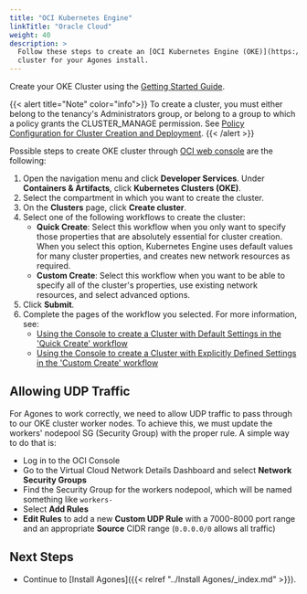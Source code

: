 ```yaml
---
title: "OCI Kubernetes Engine"
linkTitle: "Oracle Cloud"
weight: 40
description: >
  Follow these steps to create an [OCI Kubernetes Engine (OKE)](https://www.oracle.com/cloud/cloud-native/kubernetes-engine/)
  cluster for your Agones install.
---
```


Create your OKE Cluster using the [Getting Started Guide](https://docs.oracle.com/en-us/iaas/Content/ContEng/home.htm).

{{< alert title="Note" color="info">}}
To create a cluster, you must either belong to the tenancy's Administrators group, or belong to a group to which a policy grants the CLUSTER_MANAGE permission. See <a href="https://docs.oracle.com/en-us/iaas/Content/ContEng/Concepts/contengpolicyconfig.htm#Policy_Configuration_for_Cluster_Creation_and_Deployment">Policy Configuration for Cluster Creation and Deployment</a>.
{{< /alert >}}

Possible steps to create OKE cluster through [OCI web console](https://cloud.oracle.com/) are the following:

1. Open the navigation menu and click **Developer Services**. Under **Containers & Artifacts**, click **Kubernetes Clusters (OKE)**.
2. Select the compartment in which you want to create the cluster.
3. On the **Clusters** page, click **Create cluster**.
4. Select one of the following workflows to create the cluster:
   - **Quick Create**: Select this workflow when you only want to specify those properties that are absolutely essential for cluster creation. When you select this option, Kubernetes Engine uses default values for many cluster properties, and creates new network resources as required.
   - **Custom Create**: Select this workflow when you want to be able to specify all of the cluster's properties, use existing network resources, and select advanced options.
5. Click **Submit**.
6. Complete the pages of the workflow you selected. For more information, see:
   - [Using the Console to create a Cluster with Default Settings in the 'Quick Create' workflow](https://docs.oracle.com/en-us/iaas/Content/ContEng/Tasks/contengcreatingclusterusingoke_topic-Using_the_Console_to_create_a_Quick_Cluster_with_Default_Settings.htm#create-quick-cluster)
   - [Using the Console to create a Cluster with Explicitly Defined Settings in the 'Custom Create' workflow](https://docs.oracle.com/en-us/iaas/Content/ContEng/Tasks/contengcreatingclusterusingoke_topic-Using_the_Console_to_create_a_Custom_Cluster_with_Explicitly_Defined_Settings.htm#create-custom-cluster)

## Allowing UDP Traffic

For Agones to work correctly, we need to allow UDP traffic to pass through to our OKE cluster worker nodes. To achieve this, we must update the workers' nodepool SG (Security Group) with the proper rule. A simple way to do that is:

* Log in to the OCI Console
* Go to the Virtual Cloud Network Details Dashboard and select **Network Security Groups**
* Find the Security Group for the workers nodepool, which will be named something like `workers-`
* Select **Add Rules**
* **Edit Rules** to add a new **Custom UDP Rule** with a 7000-8000 port range and an appropriate **Source** CIDR range (`0.0.0.0/0` allows all traffic)

## Next Steps

* Continue to [Install Agones]({{< relref "../Install Agones/_index.md" >}}).
